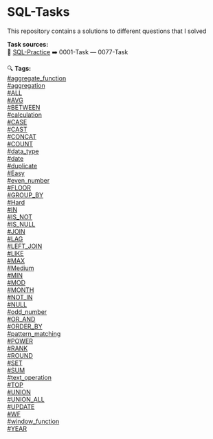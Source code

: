 # SQL-Tasks

This repository contains a solutions to different questions that I solved

**Task sources:**  
🔗 [SQL-Practice](https://www.sql-practice.com/)   ➡️   0001-Task — 0077-Task

🔍 **Tags:**  
[#aggregate_function](https://github.com/search?q=repo%3AIrinaSkoryk%2FSQL-Tasks%20%23aggregate_function&type=code)  
[#aggregation](https://github.com/search?q=repo%3AIrinaSkoryk%2FSQL-Tasks+%23aggregation&type=code)  
[#ALL](https://github.com/search?q=repo%3AIrinaSkoryk%2FSQL-Tasks+%23ALL&type=code)  
[#AVG](https://github.com/search?q=repo%3AIrinaSkoryk%2FSQL-Tasks+%23AVG&type=code)  
[#BETWEEN](https://github.com/search?q=repo%3AIrinaSkoryk%2FSQL-Tasks+%23BETWEEN&type=code)  
[#calculation](https://github.com/search?q=repo%3AIrinaSkoryk%2FSQL-Tasks+%23calculation&type=code)  
[#CASE](https://github.com/search?q=repo%3AIrinaSkoryk%2FSQL-Tasks+%23CASE&type=code)  
[#CAST](https://github.com/search?q=repo%3AIrinaSkoryk%2FSQL-Tasks+%23CAST&type=code)  
[#CONCAT](https://github.com/search?q=repo%3AIrinaSkoryk%2FSQL-Tasks+%23CONCAT&type=code)  
[#COUNT](https://github.com/search?q=repo%3AIrinaSkoryk%2FSQL-Tasks+%23COUNT&type=code)  
[#data_type](https://github.com/search?q=repo%3AIrinaSkoryk%2FSQL-Tasks+%23data_type&type=code)  
[#date](https://github.com/search?q=repo%3AIrinaSkoryk%2FSQL-Tasks+%23Date&type=code)  
[#duplicate](https://github.com/search?q=repo%3AIrinaSkoryk%2FSQL-Tasks+%23duplicates&type=code)  
[#Easy](https://github.com/search?q=repo%3AIrinaSkoryk%2FSQL-Tasks+%23Easy&type=code)  
[#even_number](https://github.com/search?q=repo%3AIrinaSkoryk%2FSQL-Tasks+%23Even_Number&type=code)  
[#FLOOR](https://github.com/search?q=repo%3AIrinaSkoryk%2FSQL-Tasks+%23FLOOR&type=code)  
[#GROUP_BY](https://github.com/search?q=repo%3AIrinaSkoryk%2FSQL-Tasks+%23GROUP_BY&type=code)  
[#Hard](https://github.com/search?q=repo%3AIrinaSkoryk%2FSQL-Tasks+%23Hard&type=code)  
[#IN](https://github.com/search?q=repo%3AIrinaSkoryk%2FSQL-Tasks+%23IN&type=code)  
[#IS_NOT](https://github.com/search?q=repo%3AIrinaSkoryk%2FSQL-Tasks+%23IS_NOT&type=code)  
[#IS_NULL](https://github.com/search?q=repo%3AIrinaSkoryk%2FSQL-Tasks+%23IS_NULL&type=code)  
[#JOIN](https://github.com/search?q=repo%3AIrinaSkoryk%2FSQL-Tasks+%23JOIN&type=code)  
[#LAG](https://github.com/search?q=repo%3AIrinaSkoryk%2FSQL-Tasks+%23LAG&type=code)  
[#LEFT_JOIN](https://github.com/search?q=repo%3AIrinaSkoryk%2FSQL-Tasks+%23LEFT_JOIN&type=code)  
[#LIKE](https://github.com/search?q=repo%3AIrinaSkoryk%2FSQL-Tasks+%23LIKE&type=code)  
[#MAX](https://github.com/search?q=repo%3AIrinaSkoryk%2FSQL-Tasks+%23MAX&type=code)  
[#Medium](https://github.com/search?q=repo%3AIrinaSkoryk%2FSQL-Tasks+%23Medium&type=code)  
[#MIN](https://github.com/search?q=repo%3AIrinaSkoryk%2FSQL-Tasks+%23MIN&type=code)  
[#MOD](https://github.com/search?q=repo%3AIrinaSkoryk%2FSQL-Tasks+%23MOD&type=code)  
[#MONTH](https://github.com/search?q=repo%3AIrinaSkoryk%2FSQL-Tasks+%23MONTH&type=code)  
[#NOT_IN](https://github.com/search?q=repo%3AIrinaSkoryk%2FSQL-Tasks+%23NOT_IN&type=code)  
[#NULL](https://github.com/search?q=repo%3AIrinaSkoryk%2FSQL-Tasks+%23NULL&type=code)  
[#odd_number](https://github.com/search?q=repo%3AIrinaSkoryk%2FSQL-Tasks+%23Odd_number&type=code)  
[#OR_AND](https://github.com/search?q=repo%3AIrinaSkoryk%2FSQL-Tasks+%23OR_AND&type=code)  
[#ORDER_BY](https://github.com/search?q=repo%3AIrinaSkoryk%2FSQL-Tasks+%23ORDER_BY&type=code)  
[#pattern_matching](https://github.com/search?q=repo%3AIrinaSkoryk%2FSQL-Tasks+%23pattern_matching&type=code)  
[#POWER](https://github.com/search?q=repo%3AIrinaSkoryk%2FSQL-Tasks+%23POWER&type=code)  
[#RANK](https://github.com/search?q=repo%3AIrinaSkoryk%2FSQL-Tasks+%23RANK&type=code)  
[#ROUND](https://github.com/search?q=repo%3AIrinaSkoryk%2FSQL-Tasks+%23ROUND&type=code)  
[#SET](https://github.com/search?q=repo%3AIrinaSkoryk%2FSQL-Tasks+%23SET&type=code)  
[#SUM](https://github.com/search?q=repo%3AIrinaSkoryk%2FSQL-Tasks+%23SUM&type=code)  
[#text_operation](https://github.com/search?q=repo%3AIrinaSkoryk%2FSQL-Tasks+%23Text_operation&type=code)  
[#TOP](https://github.com/search?q=repo%3AIrinaSkoryk%2FSQL-Tasks+%23TOP&type=code)  
[#UNION](https://github.com/search?q=repo%3AIrinaSkoryk%2FSQL-Tasks+%23UNION&type=code)  
[#UNION_ALL](https://github.com/search?q=repo%3AIrinaSkoryk%2FSQL-Tasks+%23UNION_ALL&type=code)  
[#UPDATE](https://github.com/search?q=repo%3AIrinaSkoryk%2FSQL-Tasks+%23UPDATE&type=code)  
[#WF](https://github.com/search?q=repo%3AIrinaSkoryk%2FSQL-Tasks+%23WF&type=code)  
[#window_function](https://github.com/search?q=repo%3AIrinaSkoryk%2FSQL-Tasks+%23window_function&type=code)  
[#YEAR](https://github.com/search?q=repo%3AIrinaSkoryk%2FSQL-Tasks+%23YEAR&type=code)  
[]()  
[]()  

